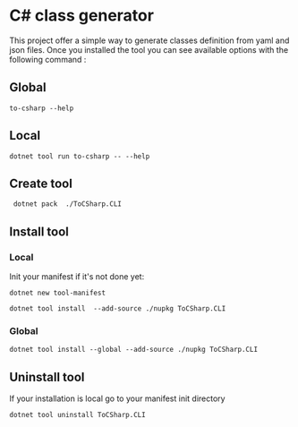 # C# class generator

This project offer a simple way to generate classes definition from yaml and json files. Once you installed the tool you
can see available options with the following command :

## Global
````shell
to-csharp --help
````
## Local
````shell
dotnet tool run to-csharp -- --help
````

## Create tool

```shell
 dotnet pack  ./ToCSharp.CLI
```

## Install tool

### Local
Init your manifest if it's not done yet:
````shell
dotnet new tool-manifest
````
````shell
dotnet tool install  --add-source ./nupkg ToCSharp.CLI
````
### Global
````shell
dotnet tool install --global --add-source ./nupkg ToCSharp.CLI
````

## Uninstall tool
If your installation is local go to your manifest init directory
````shell
dotnet tool uninstall ToCSharp.CLI 
````